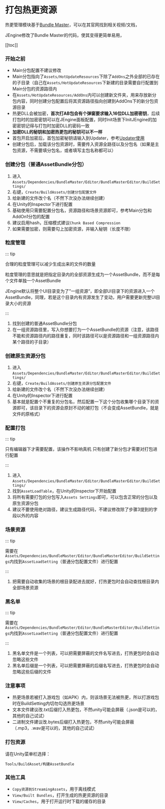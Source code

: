 # 打包热更资源

热更管理模块基于[Bundle Master](https://github.com/mister91jiao/BundleMaster_IntegrateETTask)，可以在其官网找到相关视频/文档，

JEngine修改了Bundle Master的代码，使其变得更简单易用，



[[toc]]



### 开始之前

- Main分包配置不建议修改
- Main分包指向了```Assets/HotUpdateResources```下除了```AddOns```之外全部的已存在的子目录（自己在```Assets/HotUpdateResources```下新建的目录需要自行配置到Main分包的资源路径内
- 在```Assets/HotUpdateResources/AddOns```内可以创建新文件夹，用来存放新分包内容，同时创建分包配置后将其资源路径指向创建到AddOns下的新分包资源目录
- 热更DLL会被加密，**首次打AB包会有个弹窗要求输入16位DLL加密密钥**，后续打包时的加密密钥可以在JEngine面板配置，同时Init场景下InitJEngine的加密密钥记得与打包时加密DLL的密码一致
- **加密DLL的秘钥和加密热更包的秘钥可以不一样**
- 首包开启加密后，首包加密秘钥请输入到Updater，参考[Updater使用](./Updater.md)
- 创建分包后，加载该分包资源时，需要传入资源全路径以及分包名（如果是主包资源，不需要填分包名，或者填写主包名称都可以）



### 创建分包（普通AssetBundle分包）

1. 进入```Assets/Dependencies/BundleMaster/Editor/BundleMasterEditor/BuildSettings/```
2. 右键，```Create/BuildAssets/创建分包配置文件```
3. 给新建的文件改个名（不然下次没办法继续创建）
4. 在Unity的Inspector下进行配置
5. 基础使用只需要配置分包名，资源路径和场景资源即可，参考Main分包和AddOn1分包的配置
6. 建议启用hash，压缩模式建议```Chunk Based Compression```
7. 如果需要加密，则需要勾上加密资源，并输入秘钥（长度不限）





### 粒度管理

::: tip

合理的粒度管理可以减少生成出来的文件的数量

粒度管理的意思就是把指定目录内的全部资源生成为一个AssetBundle，而不是每个文件单独一个AssetBundle

JEngine默认将整个UI目录变为了”一组资源“，即全部UI目录下的资源进入一个AssetBundle，同理，若是这个目录内有资源发生了变动，用户需要更新完整UI目录大小的资源

:::

1. 找到创建的普通AssetBundle分包
2. 在一组资源路径里，写入你想要打为一个AssetBundle的资源（注意，该路径不能和资源路径内的路径重复，同时该路径可以是资源路径和一组资源路径内某个路径的子目录）



### 创建原生资源分包

1. 进入```Assets/Dependencies/BundleMaster/Editor/BundleMasterEditor/BuildSettings/```
2. 右键，```Create/BuildAssets/创建原生资源分包配置文件```
3. 给新建的文件改个名（不然下次没办法继续创建）
4. 在Unity的Inspector下进行配置
5. 基本就是配置个不重复的分包名，然后配置一下这个分包收集哪个目录下的资源即可，该目录下的资源会原封不动的被打包（不会变成AssetBundle，就是文件的原格式）



### 配置打包

::: tip

只有编辑器下才需要配置，该操作不影响真机
只有创建了新分包才需要对打包进行配置

:::

1. 进入```Assets/Dependencies/BundleMaster/Editor/BundleMasterEditor/BuildSettings/```
2. 找到```AssetLoadTable```，在Unity的Inspector下开始配置
3. 将所有需要打包的分包写入```Assets Settings```即可，可以包含正常的分包以及原生资源分包
4. 建议不要使用绝对路径，建议生成路径代码，不建议修改除了步骤3提到的字段以外的内容



### 场景资源

::: tip

需要在```Assets/Dependencies/BundleMaster/Editor/BundleMasterEditor/BuildSettings```内找到```AssetLoadSetting```（普通分包配置文件）进行配置

:::

1. 把需要自动收集的场景的根目录配进去就好，打热更包时会自动查找根目录内全部场景资源





### 黑名单

::: tip

需要在```Assets/Dependencies/BundleMaster/Editor/BundleMasterEditor/BuildSettings```内找到```AssetLoadSetting```（普通分包配置文件）进行配置

:::

1. 黑名单文件是一个列表，可以把需要屏蔽的文件名写进去，打热更包时会自动忽略这些文件
2. 黑名单后缀是一个列表，可以把需要屏蔽的后缀名写进去，打热更包时会自动忽略这些后缀的文件






### 注意事项

- 热更场景若被打入游戏包（如APK）内，则该场景无法被热更，所以打游戏包时在BuildSetting内切勿勾选热更场景
- 文本文件建议改.txt后缀打入热更包，不然unity可能会屏蔽（.json是可以的，其他的自己试试）
- 二进制文件建议改.bytes后缀打入热更包，不然unity可能会屏蔽（.mp3，.wav是可以的，其他的自己试试）



### 打包资源

请在Unity菜单栏选择：

```Tools/BuildAsset/构建AssetBundle```



### 其他工具

- ```Copy资源到StreamingAssets```，用于离线模式
- ```View/Built Bundles```，打开生成的热更资源的目录
- ```View/Caches```，用于打开运行时下载的缓存的目录
